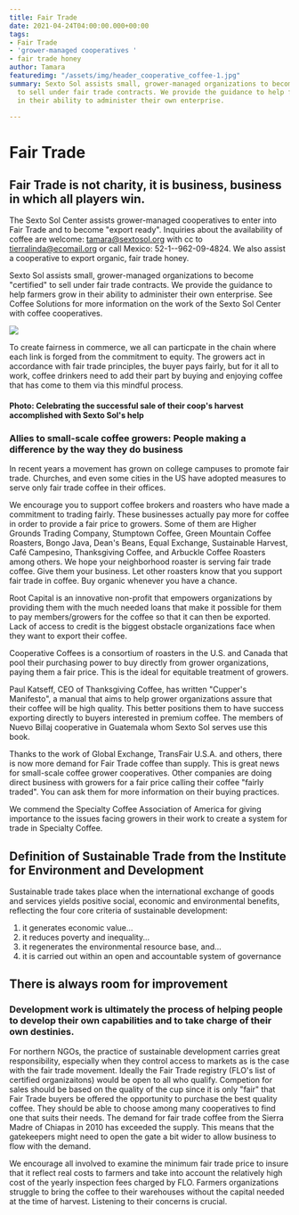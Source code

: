 ```yaml
---
title: Fair Trade
date: 2021-04-24T04:00:00.000+00:00
tags:
- Fair Trade
- 'grower-managed cooperatives '
- fair trade honey
author: Tamara
featuredimg: "/assets/img/header_cooperative_coffee-1.jpg"
summary: Sexto Sol assists small, grower-managed organizations to become "certified"
  to sell under fair trade contracts. We provide the guidance to help farmers grow
  in their ability to administer their own enterprise.

---
```

# Fair Trade

## Fair Trade is not charity, it is business, business in which all players win.

The Sexto Sol Center assists grower-managed cooperatives to enter into Fair Trade and to become "export ready". Inquiries about the availability of coffee are welcome: tamara@sextosol.org with cc to tierralinda@ecomail.org or call Mexico: 52-1--962-09-4824. We also assist a cooperative to export organic, fair trade honey.

Sexto Sol assists small, grower-managed organizations to become "certified" to sell under fair trade contracts. We provide the guidance to help farmers grow in their ability to administer their own enterprise. See Coffee Solutions for more information on the work of the Sexto Sol Center with coffee cooperatives.

![](/assets/img/9dongallieniabodega.jpg)

To create fairness in commerce, we all can particpate in the chain where each link is forged from the commitment to equity. The growers act in accordance with fair trade principles, the buyer pays fairly, but for it all to work, coffee drinkers need to add their part by buying and enjoying coffee that has come to them via this mindful process.

#### Photo: Celebrating the successful sale of their coop's harvest accomplished with Sexto Sol's help

### Allies to small-scale coffee growers: People making a difference by the way they do business

In recent years a movement has grown on college campuses to promote fair trade. Churches, and even some cities in the US have adopted measures to serve only fair trade coffee in their offices.

We encourage you to support coffee brokers and roasters who have made a commitment to trading fairly. These businesses actually pay more for coffee in order to provide a fair price to growers. Some of them are Higher Grounds Trading Company, Stumptown Coffee, Green Mountain Coffee Roasters, Bongo Java, Dean's Beans, Equal Exchange, Sustainable Harvest, Café Campesino, Thanksgiving Coffee, and Arbuckle Coffee Roasters among others. We hope your neighborhood roaster is serving fair trade coffee. Give them your business. Let other roasters know that you support fair trade in coffee. Buy organic whenever you have a chance.

Root Capital is an innovative non-profit that empowers organizations by providing them with the much needed loans that make it possible for them to pay members/growers for the coffee so that it can then be exported. Lack of access to credit is the biggest obstacle organizations face when they want to export their coffee.

Cooperative Coffees is a consortium of roasters in the U.S. and Canada that pool their purchasing power to buy directly from grower organizations, paying them a fair price. This is the ideal for equitable treatment of growers.

Paul Katseff, CEO of Thanksgiving Coffee, has written "Cupper's Manifesto", a manual that aims to help grower organizations assure that their coffee will be high quality. This better positions them to have success exporting directly to buyers interested in premium coffee. The members of Nuevo Billaj cooperative in Guatemala whom Sexto Sol serves use this book.

Thanks to the work of Global Exchange, TransFair U.S.A. and others, there is now more demand for Fair Trade coffee than supply. This is great news for small-scale coffee grower cooperatives. Other companies are doing direct business with growers for a fair price calling their coffee "fairly traded". You can ask them for more information on their buying practices.

We commend the Specialty Coffee Association of America for giving importance to the issues facing growers in their work to create a system for trade in Specialty Coffee.

## Definition of Sustainable Trade from the Institute for Environment and Development

Sustainable trade takes place when the international exchange of goods and services yields positive social, economic and environmental benefits, reflecting the four core criteria of sustainable development:

1. it generates economic value...
2. it reduces poverty and inequality...
3. it regenerates the environmental resource base, and…
4. it is carried out within an open and accountable system of governance

## There is always room for improvement

### Development work is ultimately the process of helping people to develop their own capabilities and to take charge of their own destinies.

For northern NGOs, the practice of sustainable development carries great responsibility, especially when they control access to markets as is the case with the fair trade movement. Ideally the Fair Trade registry (FLO's list of certified organizaitons) would be open to all who qualify. Competion for sales should be based on the quality of the cup since it is only "fair" that Fair Trade buyers be offered the opportunity to purchase the best quality coffee. They should be able to choose among many cooperatives to find one that suits their needs. The demand for fair trade coffee from the Sierra Madre of Chiapas in 2010 has exceeded the supply. This means that the gatekeepers might need to open the gate a bit wider to allow business to flow with the demand.

We encourage all involved to examine the minimum fair trade price to insure that it reflect real costs to farmers and take into account the relatively high cost of the yearly inspection fees charged by FLO. Farmers organizations struggle to bring the coffee to their warehouses without the capital needed at the time of harvest. Listening to their concerns is crucial.